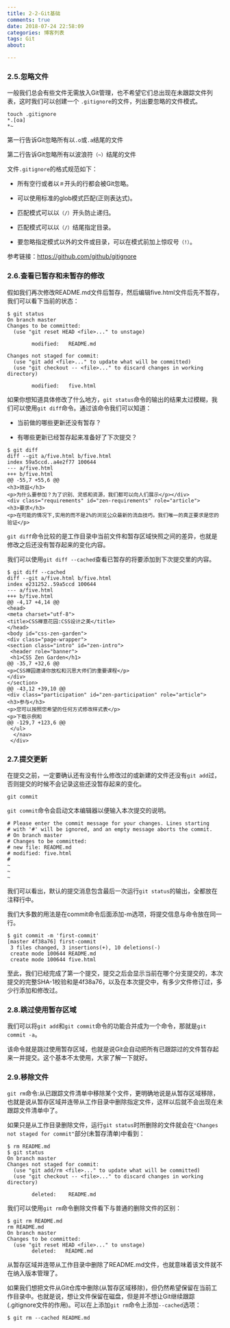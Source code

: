 ```yaml
---
title: 2-2-Git基础
comments: true
date: 2018-07-24 22:58:09
categories: 博客列表
tags: Git
about:

---
```


### 2.5.忽略文件

一般我们总会有些文件无需放入Git管理，也不希望它们总出现在未跟踪文件列表，这时我们可以创建一个
`.gitignore`的文件，列出要忽略的文件模式。

```
touch .gitignore
*.[oa]
*~
```

第一行告诉Git忽略所有以`.o`或`.a`结尾的文件

第二行告诉Git忽略所有以波浪符`（~）`结尾的文件

文件`.gitignore`的格式规范如下：

* 所有空行或者以`＃`开头的行都会被Git忽略。

* 可以使用标准的glob模式匹配(正则表达式)。

* 匹配模式可以以`（/）`开头防止递归。

* 匹配模式可以以`（/）`结尾指定目录。

* 要忽略指定模式以外的文件或目录，可以在模式前加上惊叹号`（!）`。

参考链接：https://github.com/github/gitignore

### 2.6.查看已暂存和未暂存的修改

假如我们再次修改README.md文件后暂存，然后编辑five.html文件后先不暂存，我们可以看下当前的状态：

```
$ git status
On branch master
Changes to be committed:
  (use "git reset HEAD <file>..." to unstage)

        modified:   README.md

Changes not staged for commit:
  (use "git add <file>..." to update what will be committed)
  (use "git checkout -- <file>..." to discard changes in working directory)

        modified:   five.html
```

如果你想知道具体修改了什么地方，`git status`命令的输出的结果太过模糊，我们可以使用`git diff`命令。通过该命令我们可以知道：

* 当前做的哪些更新还没有暂存？

* 有哪些更新已经暂存起来准备好了下次提交？

```
$ git diff
diff --git a/five.html b/five.html
index 59a5ccd..a4e2f77 100644
--- a/five.html
+++ b/five.html
@@ -55,7 +55,6 @@
<h3>效益</h3>
<p>为什么要参加？为了识别、灵感和资源，我们都可以向人们展示</p></div>
<div class="requirements" id="zen-requirements" role="article">
<h3>要求</h3>
<p>在可能的情况下,实用的而不是2%的浏览公众最新的流血技巧。我们唯一的真正要求是您的验证</p>
```

`git diff`命令比较的是工作目录中当前文件和暂存区域快照之间的差异，也就是修改之后还没有暂存起来的变化内容。

我们可以使用`git diff --cached`查看已暂存的将要添加到下次提交里的内容。

```
$ git diff --cached
diff --git a/five.html b/five.html
index e231252..59a5ccd 100644
--- a/five.html
+++ b/five.html
@@ -4,17 +4,14 @@
<head>
<meta charset="utf-8">
<title>CSS禅意花园:CSS设计之美</title>
</head>
<body id="css-zen-garden">
<div class="page-wrapper">
<section class="intro" id="zen-intro">
 <header role="banner">
 <h1>CSS Zen Garden</h1>
@@ -35,7 +32,6 @@
<p>CSS禅园邀请你放松和沉思大师们的重要课程</p>
</div>
</section>
@@ -43,12 +39,10 @@
<div class="participation" id="zen-participation" role="article">
<h3>参与</h3>
<p>您可以按照您希望的任何方式修改样式表</p>
<p>下载示例和
@@ -129,7 +123,6 @@
 </ul>
  </nav>
 </div>
```

### 2.7.提交更新

在提交之前，一定要确认还有没有什么修改过的或新建的文件还没有`git add`过，否则提交的时候不会记录这些还没暂存起来的变化。

```
git commit
```

`git commit`命令会启动文本编辑器以便输入本次提交的说明。

```
# Please enter the commit message for your changes. Lines starting
# with '#' will be ignored, and an empty message aborts the commit.
# On branch master
# Changes to be committed:
# new file: README.md
# modified: five.html
#
~
~
~
```

我们可以看出，默认的提交消息包含最后一次运行`git status`的输出，全都放在注释行中。

我们大多数的用法是在commit命令后面添加-m选项，将提交信息与命令放在同一行。

```
$ git commit -m 'first-commit'
[master 4f38a76] first-commit
 3 files changed, 3 insertions(+), 10 deletions(-)
 create mode 100644 README.md
 create mode 100644 five.html

```

至此，我们已经完成了第一个提交，提交之后会显示当前在哪个分支提交的，本次提交的完整SHA-1校验和是4f38a76，以及在本次提交中，有多少文件修订过，多少行添加和修改过。

### 2.8.跳过使用暂存区域

我们可以将`git add`和`git commit`命令的功能合并成为一个命令，那就是`git commit -a`。

 该命令就是跳过使用暂存区域，也就是说Git会自动把所有已跟踪过的文件暂存起来一并提交。这个基本不太使用，大家了解一下就好。

### 2.9.移除文件

`git rm`命令:从已跟踪文件清单中移除某个文件，更明确地说是从暂存区域移除，也就是说从暂存区域并连带从工作目录中删除指定文件，这样以后就不会出现在未跟踪文件清单中了。

如果只是从工作目录删除文件，运行`git status`时所删除的文件就会在`"Changes not staged for commit"`部分(未暂存清单)中看到：

```
$ rm README.md
$ git status
On branch master
Changes not staged for commit:
  (use "git add/rm <file>..." to update what will be committed)
  (use "git checkout -- <file>..." to discard changes in working directory)

        deleted:    README.md
```

我们可以使用`git rm`命令删除文件看下与普通的删除文件的区别：

```
$ git rm README.md
rm README.md
On branch master
Changes to be committed:
  (use "git reset HEAD <file>..." to unstage)
        deleted:   README.md
```

从暂存区域并连带从工作目录中删除了README.md文件，也就意味着该文件就不在纳入版本管理了。

如果我们想把文件从Git仓库中删除(从暂存区域移除)，但仍然希望保留在当前工作目录中。也就是说，想让文件保留在磁盘，但是并不想让Git继续跟踪(.gitignore文件的作用)。可以在上添加`git rm`命令上添加`--cached`选项：


```
$ git rm --cached README.md
```